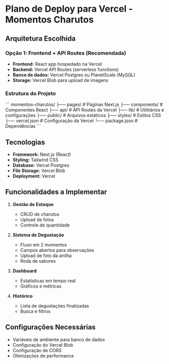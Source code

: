 # Plano de Deploy para Vercel - Momentos Charutos

## Arquitetura Escolhida

### Opção 1: Frontend + API Routes (Recomendada)
- **Frontend:** React app hospedado na Vercel
- **Backend:** Vercel API Routes (serverless functions)
- **Banco de dados:** Vercel Postgres ou PlanetScale (MySQL)
- **Storage:** Vercel Blob para upload de imagens

### Estrutura do Projeto
\`\`\`
momentos-charutos/
├── pages/                 # Páginas Next.js
├── components/           # Componentes React
├── api/                  # API Routes da Vercel
├── lib/                  # Utilitários e configurações
├── public/              # Arquivos estáticos
├── styles/              # Estilos CSS
├── vercel.json          # Configuração da Vercel
└── package.json         # Dependências
\`\`\`

## Tecnologias
- **Framework:** Next.js (React)
- **Styling:** Tailwind CSS
- **Database:** Vercel Postgres
- **File Storage:** Vercel Blob
- **Deployment:** Vercel

## Funcionalidades a Implementar
1. **Gestão de Estoque**
   - CRUD de charutos
   - Upload de fotos
   - Controle de quantidade

2. **Sistema de Degustação**
   - Fluxo em 2 momentos
   - Campos abertos para observações
   - Upload de foto da anilha
   - Roda de sabores

3. **Dashboard**
   - Estatísticas em tempo real
   - Gráficos e métricas

4. **Histórico**
   - Lista de degustações finalizadas
   - Busca e filtros

## Configurações Necessárias
- Variáveis de ambiente para banco de dados
- Configuração do Vercel Blob
- Configuração de CORS
- Otimizações de performance
